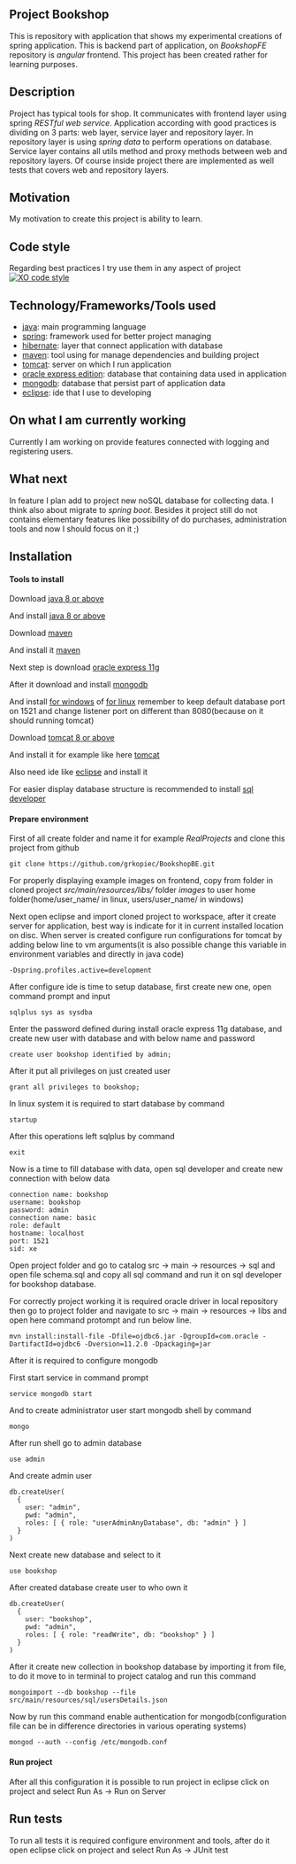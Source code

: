 ## Project Bookshop

This is repository with application that shows my experimental creations of spring application. This is backend part of application, on *BookshopFE* repository is *angular* frontend. This project has been created rather for learning purposes.

## Description

Project has typical tools for shop. It communicates with frontend layer using spring *RESTful web service*. Application according with good practices is dividing on 3 parts: web layer, service layer and repository layer. In repository layer is using *spring data* to perform operations on database. Service layer contains all utils method and proxy methods between web and repository layers. Of course inside project there are implemented as well tests that covers web and repository layers.

## Motivation

My motivation to create this project is ability to learn.

## Code style

Regarding best practices I try use them in any aspect of project
[![XO code style](https://img.shields.io/badge/code_style-XO-5ed9c7.svg)](https://github.com/sindresorhus/standard)

## Technology/Frameworks/Tools used

- [java](https://www.oracle.com/java/index.html): main programming language
- [spring](https://spring.io/): framework used for better project managing
- [hibernate](http://hibernate.org/): layer that connect application with database
- [maven](https://maven.apache.org/): tool using for manage dependencies and building project
- [tomcat](http://tomcat.apache.org/): server on which I run application
- [oracle express edition](http://www.oracle.com/technetwork/database/database-technologies/express-edition/overview/index.html): database that containing data used in application
- [mongodb](https://www.mongodb.com/): database that persist part of application data
- [eclipse](https://www.eclipse.org/): ide that I use to developing

## On what I am currently working

Currently I am working on provide features connected with logging and registering users.

## What next

In feature I plan add to project new noSQL database for collecting data. I think also about migrate to *spring boot*. Besides it project still do not contains elementary features like possibility of do purchases, administration tools and now I should focus on it ;)

## Installation

#### Tools to install

Download [java 8 or above](http://www.oracle.com/technetwork/java/javase/downloads/jdk8-downloads-2133151.html)

And install [java 8 or above](https://docs.oracle.com/javase/8/docs/technotes/guides/install/install_overview.html)

Download [maven](https://maven.apache.org/download.cgi)

And install it [maven](https://maven.apache.org/install.html)

Next step is download [oracle express 11g](http://www.oracle.com/technetwork/database/database-technologies/express-edition/downloads/index.html)

After it download and install [mongodb](https://docs.mongodb.com/manual/installation/)

And install [for windows](https://www.thegeekstuff.com/2008/10/oracle-11g-step-by-step-installation-guide-with-screenshots/) of [for linux](https://askubuntu.com/questions/566734/how-to-install-oracle-11gr2-on-ubuntu-14-04) remember to keep default database port on 1521 and change listener port on different than 8080(because on it should running tomcat)

Download [tomcat 8 or above](https://tomcat.apache.org/download-80.cgi)

And install it for example like here [tomcat](https://www.ntu.edu.sg/home/ehchua/programming/howto/Tomcat_HowTo.html)

Also need ide like [eclipse](https://spring.io/tools) and install it

For easier display database structure is recommended to install [sql developer](http://www.oracle.com/technetwork/developer-tools/sql-developer/downloads/index.html)

#### Prepare environment

First of all create folder and name it for example *RealProjects* and clone this project from github

```code
git clone https://github.com/grkopiec/BookshopBE.git
```

For properly displaying example images on frontend, copy from folder in cloned project *src/main/resources/libs/* folder *images* to user home folder(home/user_name/ in linux, users/user_name/ in windows)

Next open eclipse and import cloned project to workspace, after it create server for application, best way is indicate for it in current installed location on disc. When server is created configure run configurations for tomcat by adding below line to vm arguments(it is also possible change this variable in environment variables and directly in java code)

```code
-Dspring.profiles.active=development
```

After configure ide is time to setup database, first create new one, open command prompt and input

```code
sqlplus sys as sysdba
```
Enter the password defined during install oracle express 11g database, and create new user with database and with below name and password

```code
create user bookshop identified by admin;
```

After it put all privileges on just created user

```code
grant all privileges to bookshop;
```

In linux system it is required to start database by command

```code
startup
```

After this operations left sqlplus by command

```code
exit
```

Now is a time to fill database with data, open sql developer and create new connection with below data

```code
connection name: bookshop
username: bookshop
password: admin
connection name: basic
role: default
hostname: localhost
port: 1521
sid: xe
```

Open project folder and go to catalog src -> main -> resources -> sql and open file schema.sql and copy all sql command and run it on sql developer for bookshop database.

For correctly project working it is required oracle driver in local repository then go to project folder and navigate to src -> main -> resources -> libs and open here command protompt and run below line.

```code
mvn install:install-file -Dfile=ojdbc6.jar -DgroupId=com.oracle -DartifactId=ojdbc6 -Dversion=11.2.0 -Dpackaging=jar
```

After it is required to configure mongodb

First start service in command prompt

```code
service mongodb start
```

And to create administrator user start mongodb shell by command

```code
mongo
```

After run shell go to admin database

```code
use admin
```

And create admin user

```code
db.createUser(
  {
    user: "admin",
    pwd: "admin",
    roles: [ { role: "userAdminAnyDatabase", db: "admin" } ]
  }
)
```

Next create new database and select to it

```code
use bookshop
```

After created database create user to who own it

```code
db.createUser(
  {
    user: "bookshop",
    pwd: "admin",
    roles: [ { role: "readWrite", db: "bookshop" } ]
  }
)
```

After it create new collection in bookshop database by importing it from file, to do it move to in terminal to project catalog and run this command

```code
mongoimport --db bookshop --file src/main/resources/sql/usersDetails.json
```

Now by run this command enable authentication for mongodb(configuration file can be in difference directories in various operating systems)

```code
mongod --auth --config /etc/mongodb.conf
```

#### Run project

After all this configuration it is possible to run project in eclipse click on project and select Run As -> Run on Server

## Run tests

To run all tests it is required configure environment and tools, after do it open eclipse click on project and select Run As -> JUnit test
